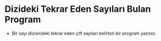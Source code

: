 # Dizideki Tekrar Eden Sayıları Bulan Program
* Bir sayı dizisindeki tekrar eden çift sayıları belirten bir program yazınız.